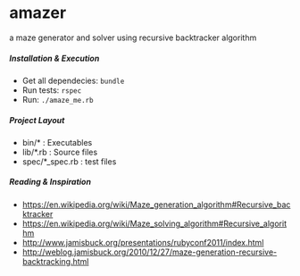 # amazer
a maze generator and solver using recursive backtracker algorithm


##### Installation & Execution

* Get all dependecies: `bundle`
* Run tests: `rspec`
* Run: `./amaze_me.rb`



##### Project Layout

* bin/*  : Executables
* lib/*.rb : Source files
* spec/*_spec.rb : test files



##### Reading & Inspiration

* https://en.wikipedia.org/wiki/Maze_generation_algorithm#Recursive_backtracker
* https://en.wikipedia.org/wiki/Maze_solving_algorithm#Recursive_algorithm
* http://www.jamisbuck.org/presentations/rubyconf2011/index.html
* http://weblog.jamisbuck.org/2010/12/27/maze-generation-recursive-backtracking.html
